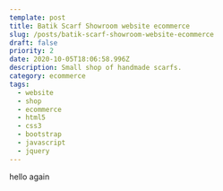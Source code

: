 ```yaml
---
template: post
title: Batik Scarf Showroom website ecommerce
slug: /posts/batik-scarf-showroom-website-ecommerce
draft: false
priority: 2
date: 2020-10-05T18:06:58.996Z
description: Small shop of handmade scarfs.
category: ecommerce
tags:
  - website
  - shop
  - ecommerce
  - html5
  - css3
  - bootstrap
  - javascript
  - jquery
---
```

hello again